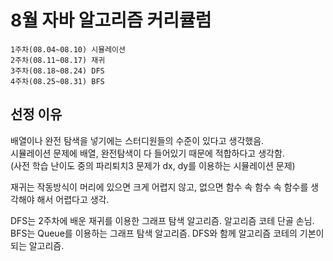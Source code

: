 # 8월 자바 알고리즘 커리큘럼

```
1주차(08.04~08.10) 시뮬레이션
2주차(08.11~08.17) 재귀
3주차(08.18~08.24) DFS
4주차(08.25~08.31) BFS
```

## 선정 이유

배열이나 완전 탐색을 넣기에는 스터디원들의 수준이 있다고 생각했음.\
시뮬레이션 문제에 배열, 완전탐색이 다 들어있기 때문에 적합하다고 생각함.\
(사전 학습 난이도 중의 파리퇴치3 문제가 dx, dy를 이용하는 시뮬레이션 문제)

재귀는 작동방식이 머리에 있으면 크게 어렵지 않고, 없으면 함수 속 함수 속 함수를 생각해야 해서 어렵다고 생각.

DFS는 2주차에 배운 재귀를 이용한 그래프 탐색 알고리즘. 알고리즘 코테 단골 손님.\
BFS는 Queue를 이용하는 그래프 탐색 알고리즘. DFS와 함께 알고리즘 코테의 기본이 되는 알고리즘.
